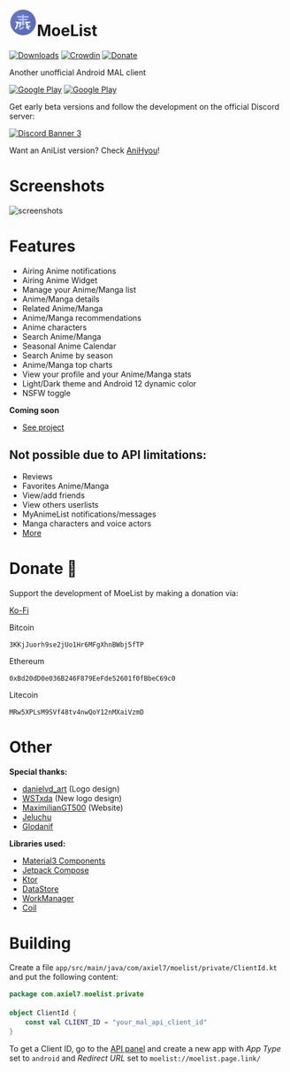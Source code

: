 # <img alt="app-icon" height="50" src="https://github.com/axiel7/MoeList/blob/master/app/src/main/res/mipmap-xhdpi/ic_launcher_round.png"/>MoeList

[![Downloads](https://img.shields.io/github/downloads/axiel7/MoeList/total.svg)](https://github.com/axiel7/MoeList/releases/latest)
[![Crowdin](https://badges.crowdin.net/moelist/localized.svg)](https://crowdin.com/project/moelist)
[![Donate](https://img.shields.io/badge/buy%20me%20a%20coffee-donate-yellow.svg)](https://ko-fi.com/axiel7)

Another unofficial Android MAL client

[<img alt="Google Play" height="80" src="https://play.google.com/intl/en_US/badges/images/generic/en_badge_web_generic.png"/>](https://play.google.com/store/apps/details?id=com.axiel7.moelist)
[<img alt="Google Play" height="80" src="https://fdroid.gitlab.io/artwork/badge/get-it-on.png"/>](https://apt.izzysoft.de/fdroid/index/apk/com.axiel7.moelist)

Get early beta versions and follow the development on the official Discord server:

[![Discord Banner 3](https://discordapp.com/api/guilds/741059285122940928/widget.png?style=banner2)](https://discord.gg/CTv3WdfxHh)

Want an AniList version? Check [AniHyou](https://github.com/axiel7/AniHyou-android)!

# Screenshots
![screenshots](https://axiel7.github.io/moelist.681aefe9.png)

# Features
* Airing Anime notifications
* Airing Anime Widget
* Manage your Anime/Manga list
* Anime/Manga details
* Related Anime/Manga
* Anime/Manga recommendations
* Anime characters
* Search Anime/Manga
* Seasonal Anime Calendar
* Search Anime by season
* Anime/Manga top charts
* View your profile and your Anime/Manga stats
* Light/Dark theme and Android 12 dynamic color
* NSFW toggle

**Coming soon**
* [See project](https://github.com/users/axiel7/projects/1)

## Not possible due to API limitations:
* Reviews
* Favorites Anime/Manga
* View/add friends
* View others userlists
* MyAnimeList notifications/messages
* Manga characters and voice actors
* [More](https://github.com/axiel7/MoeList/issues?q=is%3Aopen+is%3Aissue+label%3A%22api+limited%22)

# Donate 💸
Support the development of MoeList by making a donation via:

[Ko-Fi](https://ko-fi.com/axiel7)

Bitcoin
```
3KKjJuorh9se2jUo1Hr6MFgXhnBWbj5fTP
```

Ethereum
```
0xBd20dD0e036B246F879EeFde52601f0fBbeC69c0
```

Litecoin
```
MRw5XPLsM9SVf48tv4nwQoY12nMXaiVzmD
```

# Other
**Special thanks:**
* [danielvd_art](https://instagram.com/danielvd_art) (Logo design)
* [WSTxda](https://github.com/WSTxda) (New logo design)
* [MaximilianGT500](https://github.com/MaximilianGT500) (Website)
* [Jeluchu](https://github.com/Jeluchu)
* [Glodanif](https://github.com/glodanif)

**Libraries used:**
* [Material3 Components](https://github.com/material-components/material-components-android)
* [Jetpack Compose](https://developer.android.com/jetpack/compose)
* [Ktor](https://ktor.io/)
* [DataStore](https://developer.android.com/topic/libraries/architecture/datastore)
* [WorkManager](https://developer.android.com/jetpack/androidx/releases/work)
* [Coil](https://github.com/coil-kt/coil)

# Building
Create a file `app/src/main/java/com/axiel7/moelist/private/ClientId.kt` and put the following content:

```kotlin
package com.axiel7.moelist.private

object ClientId {
    const val CLIENT_ID = "your_mal_api_client_id"
}
```

To get a Client ID, go to the [API panel](https://myanimelist.net/apiconfig) and create a new app with *App Type* set to `android` and *Redirect URL* set to `moelist://moelist.page.link/`
